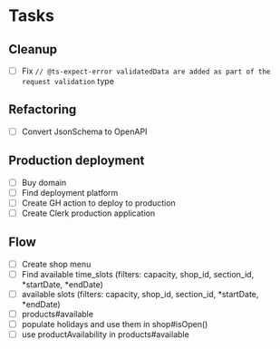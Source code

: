 # Tasks

## Cleanup

- [ ] Fix `// @ts-expect-error validatedData are added as part of the request validation` type

## Refactoring

- [ ] Convert JsonSchema to OpenAPI

## Production deployment

- [ ] Buy domain
- [ ] Find deployment platform
- [ ] Create GH action to deploy to production
- [ ] Create Clerk production application

## Flow

- [ ] Create shop menu
- [ ] Find available time_slots (filters: capacity, shop_id, section_id, *startDate, *endDate)
- [ ] available slots (filters: capacity, shop_id, section_id, *startDate, *endDate)
- [ ] products#available
- [ ] populate holidays and use them in shop#isOpen()
- [ ] use productAvailability in products#available
